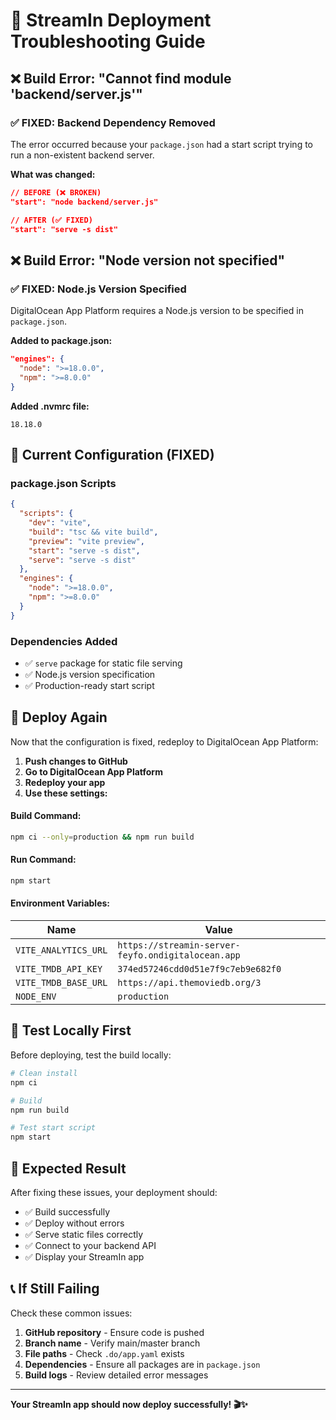 # 🚨 StreamIn Deployment Troubleshooting Guide

## ❌ Build Error: "Cannot find module 'backend/server.js'"

### ✅ **FIXED: Backend Dependency Removed**

The error occurred because your `package.json` had a start script trying to run a non-existent backend server.

**What was changed:**

```json
// BEFORE (❌ BROKEN)
"start": "node backend/server.js"

// AFTER (✅ FIXED)
"start": "serve -s dist"
```

## ❌ Build Error: "Node version not specified"

### ✅ **FIXED: Node.js Version Specified**

DigitalOcean App Platform requires a Node.js version to be specified in `package.json`.

**Added to package.json:**

```json
"engines": {
  "node": ">=18.0.0",
  "npm": ">=8.0.0"
}
```

**Added .nvmrc file:**

```
18.18.0
```

## 🔧 **Current Configuration (FIXED)**

### **package.json Scripts**

```json
{
  "scripts": {
    "dev": "vite",
    "build": "tsc && vite build",
    "preview": "vite preview",
    "start": "serve -s dist",
    "serve": "serve -s dist"
  },
  "engines": {
    "node": ">=18.0.0",
    "npm": ">=8.0.0"
  }
}
```

### **Dependencies Added**

- ✅ `serve` package for static file serving
- ✅ Node.js version specification
- ✅ Production-ready start script

## 🚀 **Deploy Again**

Now that the configuration is fixed, redeploy to DigitalOcean App Platform:

1. **Push changes to GitHub**
2. **Go to DigitalOcean App Platform**
3. **Redeploy your app**
4. **Use these settings:**

#### **Build Command:**

```bash
npm ci --only=production && npm run build
```

#### **Run Command:**

```bash
npm start
```

#### **Environment Variables:**

| Name                 | Value                                              |
| -------------------- | -------------------------------------------------- |
| `VITE_ANALYTICS_URL` | `https://streamin-server-feyfo.ondigitalocean.app` |
| `VITE_TMDB_API_KEY`  | `374ed57246cdd0d51e7f9c7eb9e682f0`                 |
| `VITE_TMDB_BASE_URL` | `https://api.themoviedb.org/3`                     |
| `NODE_ENV`           | `production`                                       |

## 🧪 **Test Locally First**

Before deploying, test the build locally:

```bash
# Clean install
npm ci

# Build
npm run build

# Test start script
npm start
```

## 🎯 **Expected Result**

After fixing these issues, your deployment should:

- ✅ Build successfully
- ✅ Deploy without errors
- ✅ Serve static files correctly
- ✅ Connect to your backend API
- ✅ Display your StreamIn app

## 📞 **If Still Failing**

Check these common issues:

1. **GitHub repository** - Ensure code is pushed
2. **Branch name** - Verify main/master branch
3. **File paths** - Check `.do/app.yaml` exists
4. **Dependencies** - Ensure all packages are in `package.json`
5. **Build logs** - Review detailed error messages

---

**Your StreamIn app should now deploy successfully! 🎬✨**
